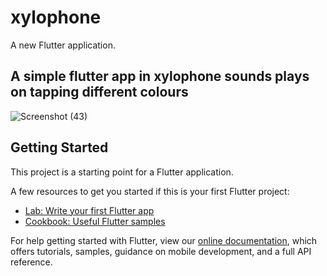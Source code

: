 # xylophone

A new Flutter application.
## A simple flutter app in xylophone sounds plays on tapping different colours
![Screenshot (43)](https://user-images.githubusercontent.com/42409905/96906393-602c0380-14b7-11eb-8aa1-241171f288f5.png)
## Getting Started

This project is a starting point for a Flutter application.

A few resources to get you started if this is your first Flutter project:

- [Lab: Write your first Flutter app](https://flutter.dev/docs/get-started/codelab)
- [Cookbook: Useful Flutter samples](https://flutter.dev/docs/cookbook)

For help getting started with Flutter, view our
[online documentation](https://flutter.dev/docs), which offers tutorials,
samples, guidance on mobile development, and a full API reference.

